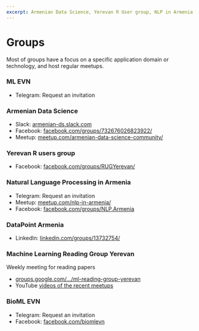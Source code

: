 ```yaml
---
excerpt: Armenian Data Science, Yerevan R User group, NLP in Armenia
---
```


# Groups

Most of groups have a focus on a specific application domain or technology, and host regular meetups.

### ML EVN
- Telegram: Request an invitation

### Armenian Data Science
- Slack: [armenian-ds.slack.com](https://armenian-ds.slack.com)
- Facebook: [facebook.com/groups/732676026823922/](https://www.facebook.com/groups/732676026823922/)
- Meetup: [meetup.com/armenian-data-science-community/](https://www.meetup.com/armenian-data-science-community/)

### Yerevan R users group
- Facebook: [facebook.com/groups/RUGYerevan/](https://www.facebook.com/groups/RUGYerevan/)

### Natural Language Processing in Armenia
- Telegram: Request an invitation
- Meetup: [meetup.com/nlp-in-armenia/](https://www.meetup.com/nlp-in-armenia/)
- Facebook: [facebook.com/groups/NLP.Armenia](https://www.facebook.com/groups/NLP.Armenia/)

### DataPoint Armenia
- LinkedIn: [linkedin.com/groups/13732754/](https://www.linkedin.com/groups/13732754/)

### Machine Learning Reading Group Yerevan
Weekly meeting for reading papers
- [groups.google.com/.../ml-reading-group-yerevan](https://groups.google.com/forum/#!forum/ml-reading-group-yerevan)
- YouTube [videos of the recent meetups](https://www.youtube.com/playlist?list=PLaoIml0iWe75I4UwV5LLktk5LM1Avh_xB)

### BioML EVN
- Telegram: Request an invitation
- Facebook: [facebook.com/biomlevn](https://www.facebook.com/biomlevn)
